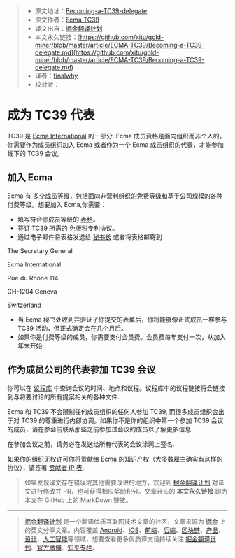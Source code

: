 > * 原文地址：[Becoming-a-TC39-delegate](https://github.com/tc39/how-we-work/blob/master/call.md)
> * 原文作者：[Ecma TC39](https://github.com/tc39/how-we-work)
> * 译文出自：[掘金翻译计划](https://github.com/xitu/gold-miner)
> * 本文永久链接：[https://github.com/xitu/gold-miner/blob/master/article/ECMA-TC39/Becoming-a-TC39-delegate.md](https://github.com/xitu/gold-miner/blob/master/article/ECMA-TC39/Becoming-a-TC39-delegate.md)
> * 译者：[finalwhy](https://github.com/finalwhy)
> * 校对者：
# 成为 TC39 代表

TC39 是 [Ecma International](http://www.ecma-international.org/) 的一部分. Ecma 成员资格是面向组织而非个人的。你需要作为成员组织加入 Ecma 或者作为一个 Ecma 成员组织的代表，才能参加线下的 TC39 会议。

## 加入 Ecma

Ecma 有 [多个成员等级](http://www.ecma-international.org/memento/join.htm)，包括面向非营利组织的免费等级和基于公司规模的各种付费等级。想要加入 Ecma,你需要：
- 填写符合你成员等级的 [表格](http://www.ecma-international.org/memento/join.htm)。
- 签订 TC39 所需的 [免版税专利协议](https://www.ecma-international.org/memento/Policies/Registration%20Form%20for%20the%20Ecma%20Royalty%20Free%20(RF)%20Patent%20Policy.pdf)。
- 通过电子邮件将表格发送给 [秘书长](mailto:istvan@ecma-international.org) 或者将表格邮寄到

The Secretary General

Ecma International

Rue du Rhône 114

CH-1204 Geneva

Switzerland

- 当 Ecma 秘书处收到并验证了你提交的表单后，你将能够像正式成员一样参与 TC39 活动，但正式确定会在几个月后。
- 如果你是付费等级的成员，你需要支付会员费。会员费每年支付一次，从加入年末开始.

## 作为成员公司的代表参加 TC39 会议

你可以在 [议程库](https://github.com/tc39/agendas/) 中查询会议的时间、地点和议程。议程库中的议程链接将会链接到与将要讨论的所有提案相关的各种文件.

Ecma 和 TC39 不会限制任何成员组织的任何人参加 TC39, 而很多成员组织会出于对 TC39 的尊重进行内部协调。如果你不是你的组织中第一个参加 TC39 会议的成员，请在参会前联系那些之前参加过会议的成员以了解更多信息.

在参加会议之前，请务必在发送给所有代表的会议涂鸦上签名.

如果你的组织无权许可你将贡献给 Ecma 的知识产权（大多数雇主确实有这样的协议），请签署 [贡献者 IP 表](https://tc39.es/agreements/contributor/).

> 如果发现译文存在错误或其他需要改进的地方，欢迎到 [掘金翻译计划](https://github.com/xitu/gold-miner) 对译文进行修改并 PR，也可获得相应奖励积分。文章开头的 **本文永久链接** 即为本文在 GitHub 上的 MarkDown 链接。
---
> [掘金翻译计划](https://github.com/xitu/gold-miner) 是一个翻译优质互联网技术文章的社区，文章来源为 [掘金](https://juejin.im) 上的英文分享文章。内容覆盖 [Android](https://github.com/xitu/gold-miner#android)、[iOS](https://github.com/xitu/gold-miner#ios)、[前端](https://github.com/xitu/gold-miner#前端)、[后端](https://github.com/xitu/gold-miner#后端)、[区块链](https://github.com/xitu/gold-miner#区块链)、[产品](https://github.com/xitu/gold-miner#产品)、[设计](https://github.com/xitu/gold-miner#设计)、[人工智能](https://github.com/xitu/gold-miner#人工智能)等领域，想要查看更多优质译文请持续关注 [掘金翻译计划](https://github.com/xitu/gold-miner)、[官方微博](http://weibo.com/juejinfanyi)、[知乎专栏](https://zhuanlan.zhihu.com/juejinfanyi)。
